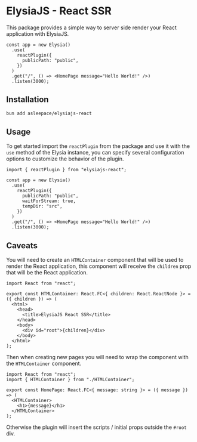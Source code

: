 # ElysiaJS - React SSR

This package provides a simple way to server side render your React application with ElysiaJS.

```tsx
const app = new Elysia()
  .use(
    reactPlugin({
      publicPath: "public",
    })
  )
  .get("/", () => <HomePage message="Hello World!" />)
  .listen(3000);
```

## Installation

```bash
bun add asleepace/elysiajs-react
```

## Usage

To get started import the `reactPlugin` from the package and use it with the `use` method of the Elysia instance, you can specify several configuration options to customize the behavior of the plugin.

```tsx
import { reactPlugin } from "elysiajs-react";

const app = new Elysia()
  .use(
    reactPlugin({
      publicPath: "public",
      waitForStream: true,
      tempDir: "src",
    })
  )
  .get("/", () => <HomePage message="Hello World!" />)
  .listen(3000);
```

## Caveats

You will need to create an `HTMLContainer` component that will be used to render the React application, this component will receive the `children` prop that will be the React application.

```tsx
import React from "react";

export const HTMLContainer: React.FC<{ children: React.ReactNode }> = ({ children }) => (
  <html>
    <head>
      <title>ElysiaJS React SSR</title>
    </head>
    <body>
      <div id="root">{children}</div>
    </body>
  </html>
);
```

Then when creating new pages you will need to wrap the component with the `HTMLContainer` component.

```tsx
import React from "react";
import { HTMLContainer } from "./HTMLContainer";

export const HomePage: React.FC<{ message: string }> = ({ message }) => (
  <HTMLContainer>
    <h1>{message}</h1>
  </HTMLContainer>
);
```

Otherwise the plugin will insert the scripts / initial props outside the `#root` div.